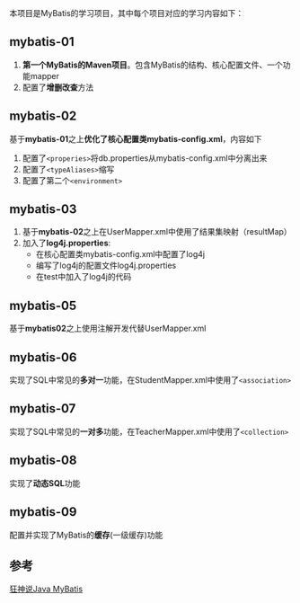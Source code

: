 本项目是MyBatis的学习项目，其中每个项目对应的学习内容如下：

## mybatis-01

1. **第一个MyBatis的Maven项目**。包含MyBatis的结构、核心配置文件、一个功能mapper
2. 配置了**增删改查**方法



## mybatis-02

基于**mybatis-01**之上**优化了核心配置类mybatis-config.xml**，内容如下

1. 配置了`<properies>`将db.properties从mybatis-config.xml中分离出来
2. 配置了`<typeAliases>`缩写
3. 配置了第二个`<environment>`



## mybatis-03

1. 基于**mybatis-02**之上在UserMapper.xml中使用了结果集映射（resultMap）
2. 加入了**log4j.properties**:
	- 在核心配置类mybatis-config.xml中配置了log4j
	- 编写了log4j的配置文件log4j.properties
	- 在test中加入了log4j的代码



## mybatis-05

基于**mybatis02**之上使用注解开发代替UserMapper.xml



## mybatis-06

实现了SQL中常见的**多对一**功能，在StudentMapper.xml中使用了`<association>`



## mybatis-07

实现了SQL中常见的**一对多**功能，在TeacherMapper.xml中使用了`<collection>`



## mybatis-08

实现了**动态SQL**功能



## mybatis-09

配置并实现了MyBatis的**缓存**(一级缓存)功能



## 参考

[狂神说Java MyBatis](https://www.bilibili.com/video/BV1NE411Q7Nx?from=search&seid=12974044181112636960)


